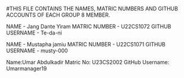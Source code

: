 #THIS FILE CONTAINS THE NAMES, MATRIC NUMBERS AND GITHUB ACCOUNTS OF EACH GROUP 8 MEMBER.

NAME - Jang Dante Yiram
MATRIC NUMBER - U22CS1072
GITHUB USERNAME - Te-da-ni


NAME - Mustapha jamiu
MATRIC NUMBER - U22CS1071
GITHUB USERNAME - musty-000


Name:Umar Abdulkadir 
Matric No: U23CS2002
GitHub Username: Umarmanager19
